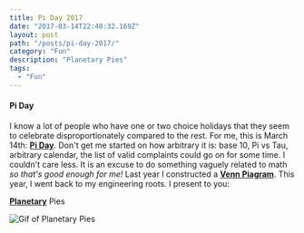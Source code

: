 ```yaml
---
title: Pi Day 2017
date: "2017-03-14T22:40:32.169Z"
layout: post
path: "/posts/pi-day-2017/"
category: "Fun"
description: "Planetary Pies"
tags:
  - "Fun"
---
```


#### Pi Day

I know a lot of people who have one or two choice holidays that they seem to celebrate disproportionately compared to the rest. For me, this is March 14th: **[Pi Day](https://en.wikipedia.org/wiki/Pi_Day)**. Don't get me started on how arbitrary it is: base 10, Pi vs Tau, arbitrary calendar, the list of valid complaints could go on for some time. I couldn't care less. It is an excuse to do something vaguely related to math *so that's good enough for me!* Last year I constructed a **[Venn Piagram](https://twitter.com/Adverbly_/status/709080455283412994)**. This year, I went back to my engineering roots. I present to you:

**[Planetary](https://en.wikipedia.org/wiki/Epicyclic_gearing)** Pies

![Gif of Planetary Pies](https://media.giphy.com/media/Ed0U8ufnwQ46Y/giphy.gif)

